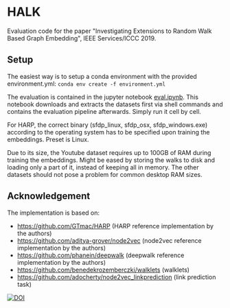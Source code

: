 # HALK
Evaluation code for the paper "Investigating Extensions to Random Walk Based Graph Embedding", IEEE Services/ICCC 2019.

## Setup
The easiest way is to setup a conda environment with the provided environment.yml:
`conda env create -f environment.yml`

The evaluation is contained in the jupyter notebook [eval.ipynb](eval.ipynb). This notebook downloads and extracts the datasets first via shell commands and contains the evaluation pipeline afterwards. Simply run it cell by cell.

For HARP, the correct binary (sfdp_linux, sfdp_osx, sfdp_windows.exe) according to the operating system has to be specified upon training the embeddings. Preset is Linux.

Due to its size, the Youtube dataset requires up to 100GB of RAM during training the embeddings. Might be eased by storing the walks to disk and loading only a part of it, instead of keeping all in memory. The other datasets should not pose a problem for common desktop RAM sizes.

## Acknowledgement
The implementation is based on:
- https://github.com/GTmac/HARP (HARP reference implementation by the authors)
- https://github.com/aditya-grover/node2vec (node2vec reference implementation by the authors)
- https://github.com/phanein/deepwalk (deepwalk reference implementation by the authors)
- https://github.com/benedekrozemberczki/walklets (walklets)
- https://github.com/adocherty/node2vec_linkprediction (link prediction task)

[![DOI](https://zenodo.org/badge/186676481.svg)](https://zenodo.org/badge/latestdoi/186676481)
